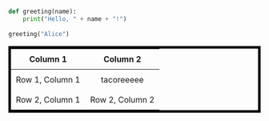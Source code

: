```python
def greeting(name):
    print("Hello, " + name + "!")
    
greeting("Alice")
```

<style>
table {
  width: 100%;
  border: 5px solid black;
  border-collapse: collapse;
  
}

th, td {
  padding: 10px;
  text-align: center; 
}
</style>

| Column 1 | Column 2 |
| -------- | -------- |
| Row 1, Column 1 | tacoreeeee |
| Row 2, Column 1 | Row 2, Column 2 |

